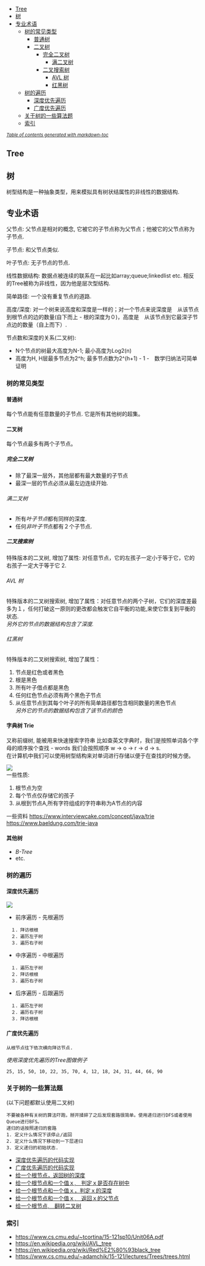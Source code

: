 - [Tree](#tree)
- [树](#-)
- [专业术语](#----)
  * [树的常见类型](#------)
    + [普通树](#---)
    + [二叉树](#---)
      - [完全二叉树](#-----)
        * [满二叉树](#----)
      - [二叉搜索树](#-----)
        * [AVL 树](#avl--)
        * [红黑树](#---)
  * [树的遍历](#----)
    + [深度优先遍历](#------)
    + [广度优先遍历](#------)
  * [关于树的一些算法题](#---------)
  * [索引](#--)

<small><i><a href='http://ecotrust-canada.github.io/markdown-toc/'>Table of contents generated with markdown-toc</a></i></small>
 
   
## Tree   
  
## 树
树型结构是一种抽象类型，用来模拟具有树状结属性的非线性的数据结构.   

## 专业术语
父节点: 父节点是相对的概念, 它被它的子节点称为父节点；他被它的父节点称为子节点.  

子节点: 和父节点类似.  

叶子节点: 无子节点的节点.      

线性数据结构: 数据点被连续的联系在一起比如array;queue;linkedlist etc. 相反的Tree被称为非线性，因为他是层次型结构.       

简单路径: 一个没有重复节点的道路.  

高度/深度: 对一个树来说高度和深度是一样的；对一个节点来说深度是　从该节点到根节点的边的数量(自下而上 - 根的深度为０)，高度是　从该节点到它最深子节点边的数量（自上而下）.    

节点数和深度的关系(二叉树):  
 * N个节点的树最大高度为N-1; 最小高度为Log2(n) 
 * 高度为H, H层最多节点为2^h; 最多节点数为2^(h+1) - 1 -　数学归纳法可简单证明
    
### 树的常见类型  
#### 普通树  
每个节点能有任意数量的子节点. 它是所有其他树的超集。  

#### 二叉树  
每个节点最多有两个子节点。  
  
##### 完全二叉树    
* 除了最深一层外，其他层都有最大数量的子节点  
* 最深一层的节点必须从最左边连续开始.
  
###### 满二叉树  
* 所有*叶子节点*都有同样的深度.
* 任何*非叶子节*点都有２个子节点.  

##### 二叉搜索树  
特殊版本的二叉树, 增加了属性: 对任意节点，它的左孩子一定小于等于它，它的右孩子一定大于等于它 2.   
  
###### AVL 树    
特殊版本的二叉树搜索树, 增加了属性：对任意节点的两个子树，它们的深度差最多为１，任何打破这一原则的更改都会触发它自平衡的功能,来使它恢复到平衡的状态.  
*另外它的节点的数据结构包含了深度.*

###### 红黑树  
特殊版本的二叉树搜索树, 增加了属性：  
1. 节点是红色或者黑色   
2. 根是黑色   
3. 所有叶子借点都是黑色   
4. 任何红色节点必须有两个黑色子节点   
5. 从任意节点到其每个叶子的所有简单路径都包含相同数量的黑色节点  
*另外它的节点的数据结构包含了该节点的颜色*
  
  
#### 字典树 Trie 
又称前缀树, 能被用来快速搜索字符串 比如查英文字典时，我们是按照单词各个字母的顺序挨个查找 - words 我们会按照顺序 w -> o -> r -> d -> s.   
在计算机中我们可以使用树型结构来对单词进行存储以便于在查找的时候方便。  
 
![](https://github.com/HUAZHEYINy/NOTE/blob/master/BasicComputerScience/Imgs/TrieDiagram.svg)  
一些性质:  
1. 根节点为空  
2. 每个节点仅存储它的孩子 
3. 从根到节点A,所有字符组成的字符串称为A节点的内容  


一些资料
https://www.interviewcake.com/concept/java/trie  
https://www.baeldung.com/trie-java

#### 其他树
* *B-Tree* 
* etc.  

### 树的遍历    

#### 深度优先遍历    

![](https://github.com/HUAZHEYINy/NOTE/blob/master/BasicComputerScience/Imgs/tree-traversal.jpg)   

* 前序遍历 -  先根遍历  
```  
　１．拜访根根　　
　２．遍历左子树　
　３．遍历右子树　　
```

* 中序遍历 - 中根遍历  
```  
　１．遍历左子树　　
　２．拜访根根
　３．遍历右子树　　
```
* 后序遍历 - 后跟遍历  
```  
　１．遍历左子树　　
　２．遍历右子树
　３．拜访根根　　
```
#### 广度优先遍历     
```  
从根节点往下依次横向拜访节点.
```  
*使用深度优先遍历的Tree图做例子*  
```  
25, 15, 50, 10, 22, 35, 70, 4, 12, 18, 24, 31, 44, 66, 90
```
  
### 关于树的一些算法题 　　
(以下问题都默认使用二叉树)    
```  
不要被各种有关树的算法吓跑，掰开揉碎了之后发现套路很简单。使用递归进行DFS或者使用Queue进行BFS。  
递归的话按照递归的套路  
1. 定义什么情况下该停止/返回  
2. 定义什么情况下移动到一下层递归  
3. 定义递归的初始状态.
```
  
* [深度优先遍历的代码实现](https://github.com/HUAZHEYINy/NOTE/blob/master/BasicComputerScience/Codes/src/Trees/Traversal/DFS.java)  
* [广度优先遍历的代码实现](https://github.com/HUAZHEYINy/NOTE/blob/master/BasicComputerScience/Codes/src/Trees/Traversal/BFS.java)
* [给一个根节点，返回树的深度](https://github.com/HUAZHEYINy/NOTE/blob/master/BasicComputerScience/Codes/src/Trees/Traversal/FindMaxDepth.java)
* [给一个根节点和一个值ｘ,　判定ｘ是否存在树中](https://github.com/HUAZHEYINy/NOTE/blob/master/BasicComputerScience/Codes/src/Trees/Traversal/FindXFromTree.java)　
* [给一个根节点和一个值ｘ，判定ｘ的深度](https://github.com/HUAZHEYINy/NOTE/blob/master/BasicComputerScience/Codes/src/Trees/Traversal/FindXFromTree.java)
* [给一个根节点和一个值ｘ,　返回ｘ的父节点](https://github.com/HUAZHEYINy/NOTE/blob/master/BasicComputerScience/Codes/src/Trees/Traversal/FindXFromTree.java)  
* [给一个根节点,　翻转二叉树](https://github.com/HUAZHEYINy/NOTE/blob/master/BasicComputerScience/Codes/src/Trees/Traversal/ReverseBinaryTree.java)

### 索引　　
* https://www.cs.cmu.edu/~tcortina/15-121sp10/Unit06A.pdf  
* https://en.wikipedia.org/wiki/AVL_tree    
* https://en.wikipedia.org/wiki/Red%E2%80%93black_tree  
* https://www.cs.cmu.edu/~adamchik/15-121/lectures/Trees/trees.html
